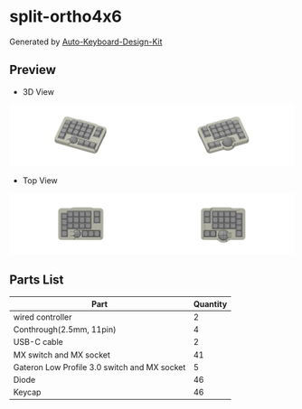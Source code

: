# split-ortho4x6

Generated by [Auto-Keyboard-Design-Kit](https://auto-kdk.pages.dev/)

## Preview

- 3D View

![Case Preview](images/split-ortho4x6-case-preview.png)

- Top View

![Top View](images/split-ortho4x6-top-view.png)

## Parts List

|Part|Quantity|
|---|---|
|wired controller|2|
|Conthrough(2.5mm, 11pin)|4|
|USB-C cable|2|
|MX switch and MX socket|41|
|Gateron Low Profile 3.0 switch and MX socket|5|
|Diode|46|
|Keycap|46|

